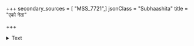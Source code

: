+++
secondary_sources = [ "MSS_7721",]
jsonClass = "Subhaashita"
title = "एको नेता"

+++

<details><summary>Text</summary>

एको नेता क्षत्रियो वा द्विजो वा चैका विद्यान्वीक्षिकी वा त्रयी वा।  
एका भार्या वंशजा वा प्रिया वाप्य् एकं मित्रं भूपतिर्वा यतिर्वा॥
</details>
